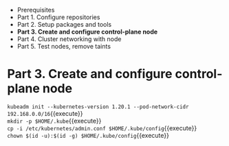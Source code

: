 * Prerequisites
* Part 1. Configure repositories
* Part 2. Setup packages and tools
* **Part 3. Create and configure control-plane node**
* Part 4. Cluster networking with node
* Part 5. Test nodes, remove taints

# Part 3. Create and configure control-plane node

`kubeadm init --kubernetes-version 1.20.1 --pod-network-cidr 192.168.0.0/16`{{execute}}  
`mkdir -p $HOME/.kube`{{execute}}  
`cp -i /etc/kubernetes/admin.conf $HOME/.kube/config`{{execute}}  
`chown $(id -u):$(id -g) $HOME/.kube/config`{{execute}}  
